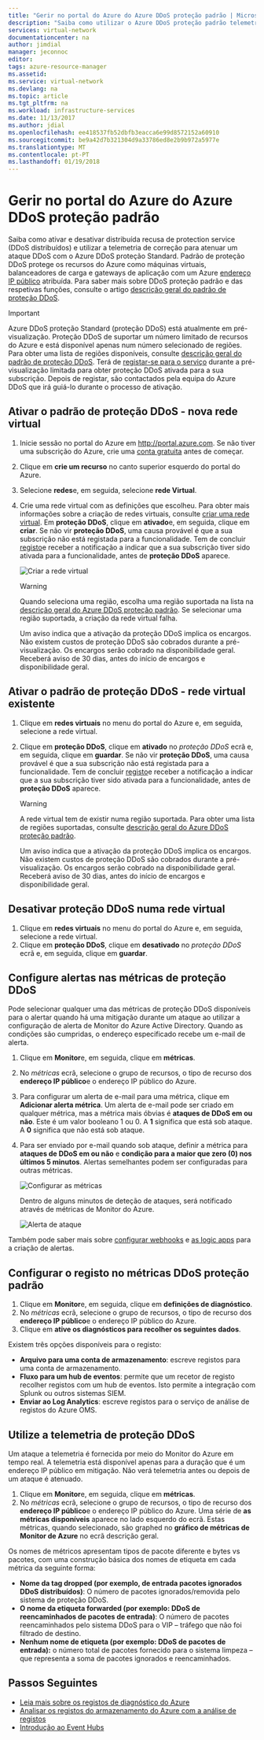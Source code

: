 ```yaml
---
title: "Gerir no portal do Azure do Azure DDoS proteção padrão | Microsoft Docs"
description: "Saiba como utilizar o Azure DDoS proteção padrão telemetria no Monitor do Azure para mitigar um ataque."
services: virtual-network
documentationcenter: na
author: jimdial
manager: jeconnoc
editor: 
tags: azure-resource-manager
ms.assetid: 
ms.service: virtual-network
ms.devlang: na
ms.topic: article
ms.tgt_pltfrm: na
ms.workload: infrastructure-services
ms.date: 11/13/2017
ms.author: jdial
ms.openlocfilehash: ee418537fb52dbfb3eacca6e99d8572152a60910
ms.sourcegitcommit: be9a42d7b321304d9a33786ed8e2b9b972a5977e
ms.translationtype: MT
ms.contentlocale: pt-PT
ms.lasthandoff: 01/19/2018
---
```

# <a name="manage-azure-ddos-protection-standard-using-the-azure-portal"></a>Gerir no portal do Azure do Azure DDoS proteção padrão

Saiba como ativar e desativar distribuída recusa de protection service (DDoS distribuídos) e utilizar a telemetria de correção para atenuar um ataque DDoS com o Azure DDoS proteção Standard. Padrão de proteção DDoS protege os recursos do Azure como máquinas virtuais, balanceadores de carga e gateways de aplicação com um Azure [endereço IP público](virtual-network-public-ip-address.md) atribuída. Para saber mais sobre DDoS proteção padrão e das respetivas funções, consulte o artigo [descrição geral do padrão de proteção DDoS](ddos-protection-overview.md). 

>[!IMPORTANT]
>Azure DDoS proteção Standard (proteção DDoS) está atualmente em pré-visualização. Proteção DDoS de suportar um número limitado de recursos do Azure e está disponível apenas num número selecionado de regiões. Para obter uma lista de regiões disponíveis, consulte [descrição geral do padrão de proteção DDoS](ddos-protection-overview.md). Terá de [registar-se para o serviço](http://aka.ms/ddosprotection) durante a pré-visualização limitada para obter proteção DDoS ativada para a sua subscrição. Depois de registar, são contactados pela equipa do Azure DDoS que irá guiá-lo durante o processo de ativação. 

## <a name="enable-ddos-protection-standard---new-virtual-network"></a>Ativar o padrão de proteção DDoS - nova rede virtual

1. Inicie sessão no portal do Azure em http://portal.azure.com. Se não tiver uma subscrição do Azure, crie uma [conta gratuita](https://azure.microsoft.com/free/?WT.mc_id=A261C142F) antes de começar.
2. Clique em **crie um recurso** no canto superior esquerdo do portal do Azure.
3. Selecione **redes**e, em seguida, selecione **rede Virtual**.
4. Crie uma rede virtual com as definições que escolheu. Para obter mais informações sobre a criação de redes virtuais, consulte [criar uma rede virtual](virtual-networks-create-vnet-arm-pportal.md). Em **proteção DDoS**, clique em **ativado**e, em seguida, clique em **criar**. Se não vir **proteção DDoS**, uma causa provável é que a sua subscrição não está registada para a funcionalidade. Tem de concluir [registo](http://aka.ms/ddosprotection)e receber a notificação a indicar que a sua subscrição tiver sido ativada para a funcionalidade, antes de **proteção DDoS** aparece.

    ![Criar a rede virtual](./media/ddos-protection-manage-portal/ddos-create-vnet.png)   

    > [!WARNING]
    > Quando seleciona uma região, escolha uma região suportada na lista na [descrição geral do Azure DDoS proteção padrão](ddos-protection-overview.md). Se selecionar uma região suportada, a criação da rede virtual falha.

    Um aviso indica que a ativação da proteção DDoS implica os encargos. Não existem custos de proteção DDoS são cobrados durante a pré-visualização. Os encargos serão cobrado na disponibilidade geral. Receberá aviso de 30 dias, antes do início de encargos e disponibilidade geral.

## <a name="enable-ddos-protection-standard---existing-virtual-network"></a>Ativar o padrão de proteção DDoS - rede virtual existente 

1. Clique em **redes virtuais** no menu do portal do Azure e, em seguida, selecione a rede virtual.
2. Clique em **proteção DDoS**, clique em **ativado** no *proteção DDoS* ecrã e, em seguida, clique em **guardar**. Se não vir **proteção DDoS**, uma causa provável é que a sua subscrição não está registada para a funcionalidade. Tem de concluir [registo](http://aka.ms/ddosprotection)e receber a notificação a indicar que a sua subscrição tiver sido ativada para a funcionalidade, antes de **proteção DDoS** aparece. 

    > [!WARNING]
    > A rede virtual tem de existir numa região suportada. Para obter uma lista de regiões suportadas, consulte [descrição geral do Azure DDoS proteção padrão](ddos-protection-overview.md).

    Um aviso indica que a ativação da proteção DDoS implica os encargos. Não existem custos de proteção DDoS são cobrados durante a pré-visualização. Os encargos serão cobrado na disponibilidade geral. Receberá aviso de 30 dias, antes do início de encargos e disponibilidade geral.

## <a name="disable-ddos-protection-on-a-virtual-network"></a>Desativar proteção DDoS numa rede virtual

1. Clique em **redes virtuais** no menu do portal do Azure e, em seguida, selecione a rede virtual.
2. Clique em **proteção DDoS**, clique em **desativado** no *proteção DDoS* ecrã e, em seguida, clique em **guardar**.

## <a name="configure-alerts-on-ddos-protection-metrics"></a>Configure alertas nas métricas de proteção DDoS

Pode selecionar qualquer uma das métricas de proteção DDoS disponíveis para o alertar quando há uma mitigação durante um ataque ao utilizar a configuração de alerta de Monitor do Azure Active Directory. Quando as condições são cumpridas, o endereço especificado recebe um e-mail de alerta.

1. Clique em **Monitor**e, em seguida, clique em **métricas**.
2. No *métricas* ecrã, selecione o grupo de recursos, o tipo de recurso dos **endereço IP público**e o endereço IP público do Azure.
3. Para configurar um alerta de e-mail para uma métrica, clique em **Adicionar alerta métrica**. Um alerta de e-mail pode ser criado em qualquer métrica, mas a métrica mais óbvias é **ataques de DDoS em ou não**. Este é um valor booleano 1 ou 0. A **1** significa que está sob ataque. A **0** significa que não está sob ataque.
4. Para ser enviado por e-mail quando sob ataque, definir a métrica para **ataques de DDoS em ou não** e **condição para a maior que zero (0) nos últimos 5 minutos**. Alertas semelhantes podem ser configuradas para outras métricas.

    ![Configurar as métricas](./media/ddos-protection-manage-portal/ddos-metrics.png)

    Dentro de alguns minutos de deteção de ataques, será notificado através de métricas de Monitor do Azure.

    ![Alerta de ataque](./media/ddos-protection-manage-portal/ddos-alert.png) 

Também pode saber mais sobre [configurar webhooks](../monitoring-and-diagnostics/insights-webhooks-alerts.md) e [as logic apps](../logic-apps/logic-apps-overview.md) para a criação de alertas.

## <a name="configure-logging-on-ddos-protection-standard-metrics"></a>Configurar o registo no métricas DDoS proteção padrão

1. Clique em **Monitor**e, em seguida, clique em **definições de diagnóstico**.
2. No *métricas* ecrã, selecione o grupo de recursos, o tipo de recurso dos **endereço IP público**e o endereço IP público do Azure.
3. Clique em **ative os diagnósticos para recolher os seguintes dados**.

Existem três opções disponíveis para o registo:

- **Arquivo para uma conta de armazenamento**: escreve registos para uma conta de armazenamento.
- **Fluxo para um hub de eventos**: permite que um recetor de registo recolher registos com um hub de eventos. Isto permite a integração com Splunk ou outros sistemas SIEM.
- **Enviar ao Log Analytics**: escreve registos para o serviço de análise de registos do Azure OMS.

## <a name="use-ddos-protection-telemetry"></a>Utilize a telemetria de proteção DDoS

Um ataque a telemetria é fornecida por meio do Monitor do Azure em tempo real. A telemetria está disponível apenas para a duração que é um endereço IP público em mitigação. Não verá telemetria antes ou depois de um ataque é atenuado.

1. Clique em **Monitor**e, em seguida, clique em **métricas**. 
2. No *métricas* ecrã, selecione o grupo de recursos, o tipo de recurso dos **endereço IP público**e o endereço IP público do Azure. Uma série de **as métricas disponíveis** aparece no lado esquerdo do ecrã. Estas métricas, quando selecionado, são graphed no **gráfico de métricas de Monitor de Azure** no ecrã descrição geral. 

Os nomes de métricos apresentam tipos de pacote diferente e bytes vs pacotes, com uma construção básica dos nomes de etiqueta em cada métrica da seguinte forma:

- **Nome da tag dropped (por exemplo, de entrada pacotes ignorados DDoS distribuídos)**: O número de pacotes ignorados/removida pelo sistema de proteção DDoS.
- **O nome da etiqueta forwarded (por exemplo: DDoS de reencaminhados de pacotes de entrada)**: O número de pacotes reencaminhados pelo sistema DDoS para o VIP – tráfego que não foi filtrado de destino.
- **Nenhum nome de etiqueta (por exemplo: DDoS de pacotes de entrada):** o número total de pacotes fornecido para o sistema limpeza – que representa a soma de pacotes ignorados e reencaminhados.

## <a name="next-steps"></a>Passos Seguintes

- [Leia mais sobre os registos de diagnóstico do Azure](../monitoring-and-diagnostics/monitoring-overview-of-diagnostic-logs.md?toc=%2fazure%2fvirtual-network%2ftoc.json)
- [Analisar os registos do armazenamento do Azure com a análise de registos](../log-analytics/log-analytics-azure-storage.md?toc=%2fazure%2fvirtual-network%2ftoc.json)
- [Introdução ao Event Hubs](../event-hubs/event-hubs-csharp-ephcs-getstarted.md?toc=%2fazure%2fvirtual-network%2ftoc.json)